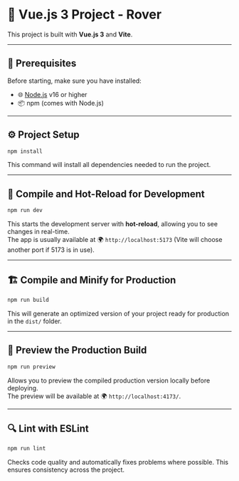 # 🖖 Vue.js 3 Project - Rover

This project is built with **Vue.js 3** and **Vite**.  

---

## 🧩 Prerequisites

Before starting, make sure you have installed:

- 🌐 [Node.js](https://nodejs.org/) v16 or higher
- 📦 npm (comes with Node.js)

---

## ⚙️ Project Setup

```sh
npm install
```

This command will install all dependencies needed to run the project.

---

## 🚀 Compile and Hot-Reload for Development

```sh
npm run dev
```

This starts the development server with **hot-reload**, allowing you to see changes in real-time.  
The app is usually available at 🌍 `http://localhost:5173` (Vite will choose another port if 5173 is in use).

---

## 🏗️ Compile and Minify for Production

```sh
npm run build
```

This will generate an optimized version of your project ready for production in the `dist/` folder.

---

## 👀 Preview the Production Build

```sh
npm run preview
```

Allows you to preview the compiled production version locally before deploying.  
The preview will be available at 🌍 `http://localhost:4173/`.

---

## 🔍 Lint with ESLint

```sh
npm run lint
```

Checks code quality and automatically fixes problems where possible. This ensures consistency across the project.
